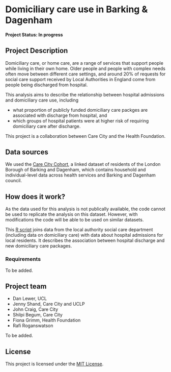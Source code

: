 # Domiciliary care use in Barking & Dagenham

#### Project Status: In progress

## Project Description

Domiciliary care, or home care, are a range of services that support people while living in their own home. Older people and people with complex needs often move between different care settings, and around 20% of requests for social care support received by Local Authorities in England come from people being discharged from hospital.

This analysis aims to describe the relationship between hospital admissions and domiciliary care use, including
* what proportion of publicly funded domiciliary care packges are associated with discharge from hospital, and
* which groups of hospital patients were at higher risk of requiring domiciliary care after discharge. 

This project is a collaboration between Care City and the Health Foundation. 

## Data sources

We used the [Care City Cohort](https://www.carecity.london/component/content/article/95-what-we-do/216-care-city-cohort), a linked dataset of  residents of the London Borough of Barking and Dagenham, which contains household and individual-level data across health services and Barking and Dagenham council. 

## How does it work?

As the data used for this analysis is not publically available, the code cannot be used to replicate the analysis on this dataset. However, with modifications the code will be able to be used on similar datasets.

This [R script](https://github.com/HFAnalyticsLab/domcare_hospital_LBBD/blob/main/analysis_of_care_city_cohort.R) joins data from the local authority social care department (including data on domiciliary care) with data about hospital admissions for local residents. It describes the association between hospital discharge and new domiciliary care packages.

### Requirements

To be added.

## Project team

* Dan Lewer, UCL
* Jenny Shand, Care City and UCLP
* John Craig, Care City
* Shilpi Begum, Care City
* Fiona Grimm, Health Foundation
* Rafi Roganswatson

To be added.

## License
This project is licensed under the [MIT License](https://github.com/HFAnalyticsLab/domcare_hospital_LBBD/blob/master/LICENSE).
